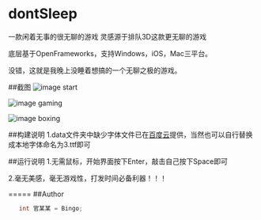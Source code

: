 # dontSleep

一款闲着无事的很无聊的游戏 灵感源于排队3D这款更无聊的游戏

底层基于OpenFrameworks，支持Windows，iOS，Mac三平台。

没错，这就是我晚上没睡着想搞的一个无聊之极的游戏。

##截图
![image]()
start

![image]()
gaming

![image]()
boxing

##构建说明
1.data文件夹中缺少字体文件已在[百度云](http://pan.baidu.com/s/1o6Id7D4)提供，当然也可以自行替换成本地字体命名为3.ttf即可

##运行说明
1.无需鼠标，开始界面按下Enter，敲击自己按下Space即可

2.毫无美感，毫无游戏性，打发时间必备利器！！！

=====
##Author
```c
   int 官某某 = Bingo;
```